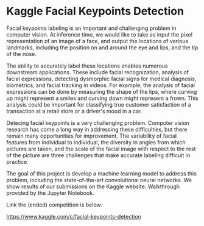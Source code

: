 # Kaggle Facial Keypoints Detection

Facial keypoints labeling is an important and challenging problem in computer vision. At inference time, we would like to take as input the pixel representation of an image of a face, and output the locations of various landmarks, including the position on and around the eye and lips, and the tip of the nose.

The ability to accurately label these locations enables numerous downstream applications. These include facial recognization, analysis of facial expressions, detecting dysmorphic facial signs for medical diagnosis, biometrics, and facial tracking in videos. For example, the analysis of facial expressions can be done by measuring the shape of the lips, where curving up might represent a smiles and curving down might represent a frown. This analysis could be important for classifying true customer satisfaction of a transaction at a retail store or a driver's mood in a car.

Detecing facial keypoints is a very challenging problem. Computer vision research has come a long way in addressing these difficulties, but there remain many opportunities for improvement. The variability of facial features from individual to individual, the diversity in angles from which pictures are taken, and the scale of the facial image with respect to the rest of the picture are three challenges that make accurate labeling difficult in practice. 

The goal of this project is develop a machine learning model to address this problem, including the state-of-the-art convolutional neural networks. We show results of our submissions on the Kaggle website. Walkthrough provided by the Jupyter Notebook.

Link the (ended) competition is below:

https://www.kaggle.com/c/facial-keypoints-detection
